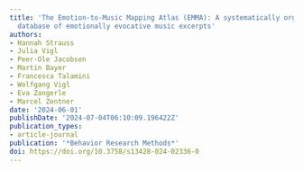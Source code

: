 ```yaml
---
title: 'The Emotion-to-Music Mapping Atlas (EMMA): A systematically organized online
  database of emotionally evocative music excerpts'
authors:
- Hannah Strauss
- Julia Vigl
- Peer-Ole Jacobsen
- Martin Bayer
- Francesca Talamini
- Wolfgang Vigl
- Eva Zangerle
- Marcel Zentner
date: '2024-06-01'
publishDate: '2024-07-04T06:10:09.196422Z'
publication_types:
- article-journal
publication: '*Behavior Research Methods*'
doi: https://doi.org/10.3758/s13428-024-02336-0
---
```

